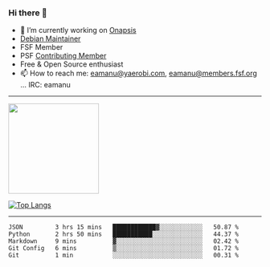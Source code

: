 ### Hi there 👋


- 🔭 I’m currently working on [Onapsis](http://onapsis.com)
- [Debian Maintainer](https://qa.debian.org/developer.php?login=eamanu%40yaerobi.com)
- FSF Member
- PSF [Contributing Member](https://www.python.org/psf/membership/#what-membership-classes-are-there)
- Free & Open Source enthusiast 
- 📫 How to reach me: eamanu@yaerobi.com, eamanu@members.fsf.org ... IRC: eamanu

---

<img height="180em" src="https://github-readme-stats.vercel.app/api?theme=dark&username=eamanu&show_icons=true&hide_border=true&&count_private=true&include_all_commits=true" />

[![Top Langs](https://github-readme-stats.vercel.app/api/top-langs/?theme=dark&username=eamanu&layout=compact)](https://github.com/anuraghazra/github-readme-stats)

---

<!--START_SECTION:waka-->
```text
JSON         3 hrs 15 mins   ████████████▓░░░░░░░░░░░░   50.87 % 
Python       2 hrs 50 mins   ███████████░░░░░░░░░░░░░░   44.37 % 
Markdown     9 mins          ▓░░░░░░░░░░░░░░░░░░░░░░░░   02.42 % 
Git Config   6 mins          ▒░░░░░░░░░░░░░░░░░░░░░░░░   01.72 % 
Git          1 min           ░░░░░░░░░░░░░░░░░░░░░░░░░   00.31 % 
```
<!--END_SECTION:waka-->

